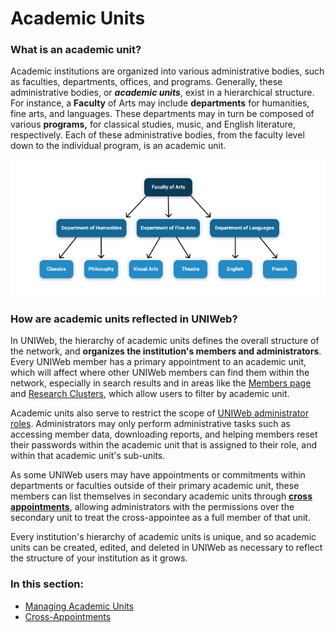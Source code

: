 # Academic Units

### What is an academic unit?

Academic institutions are organized into various administrative bodies, such as faculties, departments, offices, and programs. Generally, these administrative bodies, or _**academic units**_, exist in a hierarchical structure. For instance, a **Faculty** of Arts may include **departments** for humanities, fine arts, and languages. These departments may in turn be composed of various **programs,** for classical studies, music, and English literature, respectively. Each of these administrative bodies, from the faculty level down to the individual program, is an academic unit. 

![](../../.gitbook/assets/frame-2.png)

### How are academic units reflected in UNIWeb?

In UNIWeb, the hierarchy of academic units defines the overall structure of the network, and **organizes the institution's members and administrators**. Every UNIWeb member has a primary appointment to an academic unit, which will affect where other UNIWeb members can find them within the network, especially in search results and in areas like the [Members page](../../introduction/feature-overview/navigating-uniweb.md#the-members-page) and [Research Clusters](../../networking-on-uniweb/research-clusters/), which allow users to filter by academic unit.

Academic units also serve to restrict the scope of [UNIWeb administrator roles](../access-control/managing-administrator-roles-and-permissions.md). Administrators may only perform administrative tasks such as accessing member data, downloading reports, and helping members reset their passwords within the academic unit that is assigned to their role, and within that academic unit's sub-units.

As some UNIWeb users may have appointments or commitments within departments or faculties outside of their primary academic unit, these members can list themselves in secondary academic units through [**cross appointments**](cross-appointments.md), allowing administrators with the permissions over the secondary unit to treat the cross-appointee as a full member of that unit.

Every institution's hierarchy of academic units is unique, and so academic units can be created, edited, and deleted in UNIWeb as necessary to reflect the structure of your institution as it grows.

### In this section:

* [Managing Academic Units](managing-academic-units.md)
* [Cross-Appointments](cross-appointments.md)

